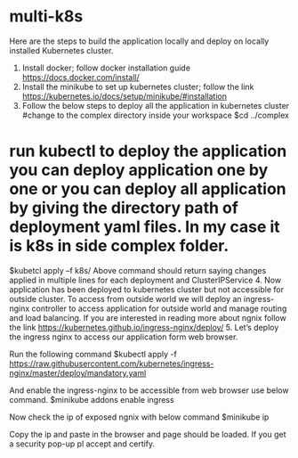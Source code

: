 # multi-k8s
Here are the steps to build the application locally and deploy on locally installed Kubernetes cluster. 
1.	Install docker; follow docker installation guide https://docs.docker.com/install/
2.	Install the minikube to set up kubernetes cluster; follow the link https://kubernetes.io/docs/setup/minikube/#installation
3.	Follow the below steps to deploy all the application in kubernetes cluster
#change to the complex directory inside your workspace
$cd ../complex
# run kubectl to deploy the application you can deploy application one by one or you can deploy all application by giving the directory path of deployment yaml files. In my case it is k8s in side complex folder.
$kubetcl apply –f  k8s/
Above command should return saying changes applied in multiple lines for each deployment and ClusterIPService
4.	Now application has been deployed to kubernetes cluster but not accessible for outside cluster. To access from outside world we will deploy an ingress-nginx controller to access application for outside world and manage routing and load balancing. If you are interested in reading more about ngnix follow the link https://kubernetes.github.io/ingress-nginx/deploy/
5.	Let’s deploy the ingress nginx to access our application form web browser.

Run the following command 
$kubectl apply -f https://raw.githubusercontent.com/kubernetes/ingress-nginx/master/deploy/mandatory.yaml

And enable the ingress-nginx to be accessible from web browser use below command.
$minikube addons enable ingress

Now check the ip of exposed ngnix with below command
$minikube ip 

Copy the ip and paste in the browser and page should be loaded. If you get a security pop-up pl accept and certify.
